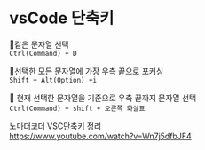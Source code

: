 # vsCode 단축키

📌같은 문자열 선택<br />
`Ctrl(Command) + D`

📌선택한 모든 문자열에 가장 우측 끝으로 포커싱<br />
`Shift + Alt(Option) +i`

📌 현재 선택한 문자열을 기준으로 우측 끝까지 문자열 선택<br />
`Ctrl(Command) + shift + 오른쪽 화살표`

노마더코더 VSC단축키 정리<br />
https://www.youtube.com/watch?v=Wn7j5dfbJF4
